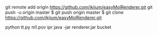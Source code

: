 git remote add origin https://github.com/jkjium/easyMolRenderer.git
git push -u origin master
$ git push origin master
$ git clone https://github.com/jkjium/easyMolRenderer.git

python tt.py m1.pov ipr
java -jar renderer.jar bucket
